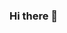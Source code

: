 ### Hi there 👋

<!--
**Hssvenkateswararao/hssvenkateswararao** is a ✨ _special_ ✨ repository because its `README.md` (this file) appears on your GitHub profile.
i use htmal and css programming to creating my websites
